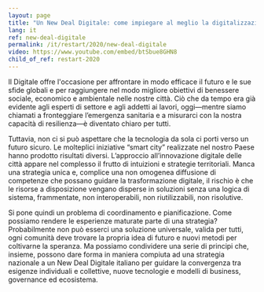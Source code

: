```yaml
---
layout: page
title: "Un New Deal Digitale: come impiegare al meglio la digitalizzazione al servizio delle nostre città"
lang: it
ref: new-deal-digitale
permalink: /it/restart/2020/new-deal-digitale
video: https://www.youtube.com/embed/btSbue8GHN8
child_of_ref: restart-2020
---
```


Il Digitale offre l'occasione per affrontare in modo efficace il futuro e le sue sfide globali e per raggiungere nel modo migliore obiettivi di benessere sociale, economico e ambientale nelle nostre città. Ciò che da tempo era già evidente agli esperti di settore e agli addetti ai lavori, oggi—mentre siamo chiamati a fronteggiare l’emergenza sanitaria e a misurarci con la nostra capacità di resilienza—è diventato chiaro per tutti.

Tuttavia, non ci si può aspettare che la tecnologia da sola ci porti verso un futuro sicuro. Le molteplici iniziative “smart city” realizzate nel nostro Paese hanno prodotto risultati diversi. L’approccio all’innovazione digitale delle città appare nel complesso il frutto di intuizioni e strategie territoriali. Manca una strategia unica e, complice una non omogenea diffusione di competenze che possano guidare la trasformazione digitale, il rischio è che le risorse a disposizione vengano disperse in soluzioni senza una logica di sistema, frammentate, non interoperabili, non riutilizzabili, non risolutive.

Si pone quindi un problema di coordinamento e pianificazione. Come possiamo rendere le esperienze maturate parte di una strategia? Probabilmente non può esserci una soluzione universale, valida per tutti, ogni comunità deve trovare la propria idea di futuro e nuovi metodi per coltivarne la speranza. Ma possiamo condividere una serie di principi che, insieme, possono dare forma in maniera compiuta ad una strategia nazionale a un New Deal Digitale italiano per guidare la convergenza tra esigenze individuali e collettive, nuove tecnologie e modelli di business, governance ed ecosistema.

